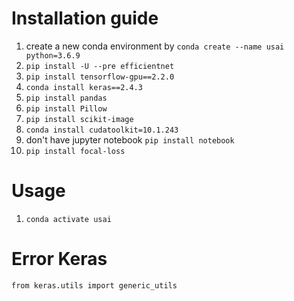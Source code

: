 # Installation guide
1. create a new conda environment by ```conda create --name usai python=3.6.9```
2. ```pip install -U --pre efficientnet```
3. ```pip install tensorflow-gpu==2.2.0```
4. ```conda install keras==2.4.3```
5. ```pip install pandas```
6. ```pip install Pillow```
7. ```pip install scikit-image```
8. ```conda install cudatoolkit=10.1.243```
9. don't have jupyter notebook ```pip install notebook```
10. ```pip install focal-loss```
# Usage
1. ```conda activate usai```
# Error Keras
```from keras.utils import generic_utils```


